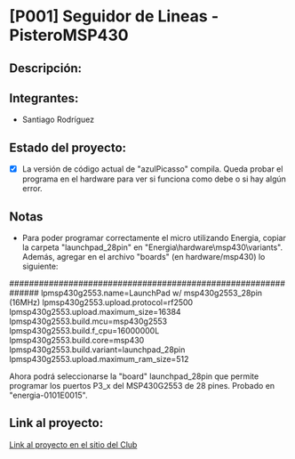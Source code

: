 ﻿# [P001] Seguidor de Lineas - PisteroMSP430

## Descripción:



## Integrantes:
- Santiago Rodríguez


## Estado del proyecto:
- [x] La versión de código actual de "azulPicasso" compila. Queda probar el programa en el hardware para ver si funciona como debe o si hay algún
 error.

## Notas

 - Para poder programar correctamente el micro utilizando Energia, copiar la carpeta "launchpad_28pin" en "Energia\hardware\msp430\variants".
 Además, agregar en el archivo "boards" (en hardware/msp430) lo siguiente:
 
##############################################################
lpmsp430g2553.name=LaunchPad w/ msp430g2553_28pin (16MHz)
lpmsp430g2553.upload.protocol=rf2500
lpmsp430g2553.upload.maximum_size=16384
lpmsp430g2553.build.mcu=msp430g2553
lpmsp430g2553.build.f_cpu=16000000L
lpmsp430g2553.build.core=msp430
lpmsp430g2553.build.variant=launchpad_28pin
lpmsp430g2553.upload.maximum_ram_size=512
 
 Ahora podrá seleccionarse la "board" launchpad_28pin que permite programar los puertos P3_x del MSP430G2553 de 28 pines. Probado en "energia-0101E0015".
	
## Link al proyecto:
[Link al proyecto en el sitio del Club](http://cdrunlp.com.ar/proyecto1/)

